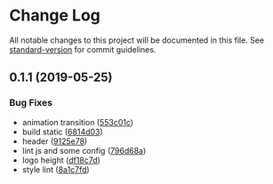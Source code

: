 # Change Log

All notable changes to this project will be documented in this file. See [standard-version](https://github.com/conventional-changelog/standard-version) for commit guidelines.

<a name="0.1.1"></a>
## 0.1.1 (2019-05-25)


### Bug Fixes

* animation transition ([553c01c](https://github.com/mikqi/new-blog/commit/553c01c))
* build static ([6814d03](https://github.com/mikqi/new-blog/commit/6814d03))
* header ([9125e78](https://github.com/mikqi/new-blog/commit/9125e78))
* lint js and some config ([796d68a](https://github.com/mikqi/new-blog/commit/796d68a))
* logo height ([df18c7d](https://github.com/mikqi/new-blog/commit/df18c7d))
* style lint ([8a1c7fd](https://github.com/mikqi/new-blog/commit/8a1c7fd))
